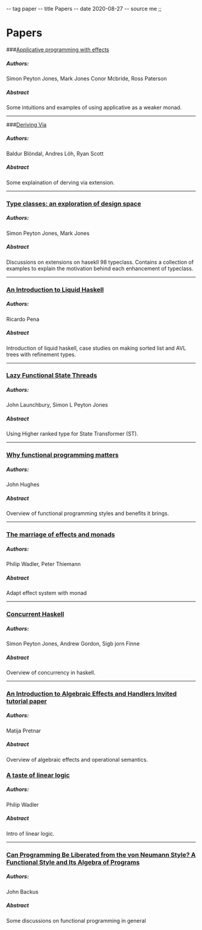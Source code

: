 -- tag paper
-- title Papers
-- date 2020-08-27
-- source me
;;
# Papers

###[Applicative programming with effects](http://www.staff.city.ac.uk/~ross/papers/Applicative.pdf)
##### Authors:
Simon Peyton Jones, Mark Jones
Conor Mcbride, Ross Paterson
##### Abstract
Some intuitions and examples of using applicative as a weaker monad.

___

###[Deriving Via](https://www.kosmikus.org/DerivingVia/deriving-via-paper.pdf)
##### Authors:
Baldur Blöndal, Andres Löh, Ryan Scott
##### Abstract
Some explaination of derving via extension.

___

### [Type classes: an exploration of design space](https://www.microsoft.com/en-us/research/wp-content/uploads/1997/01/multi.pdf)
##### Authors:
Simon Peyton Jones, Mark Jones
##### Abstract
Discussions on extensions on hasekll 98 typeclass. Contains a collection of examples to explain the motivation behind each enhancement of typeclass.

---

### [An Introduction to Liquid Haskell](https://arxiv.org/pdf/1701.03320.pdf)
##### Authors:
Ricardo Pena
##### Abstract
Introduction of liquid haskell, case studies on making sorted list and AVL trees with refinement types.

---

### [Lazy Functional State Threads](https://www.microsoft.com/en-us/research/wp-content/uploads/1994/06/lazy-functional-state-threads.pdf)
##### Authors:
John Launchbury, Simon L Peyton Jones
##### Abstract
Using Higher ranked type for State Transformer (ST).

---

### [Why functional programming matters](https://www.cs.kent.ac.uk/people/staff/dat/miranda/whyfp90.pdf)
##### Authors:
John Hughes
##### Abstract
Overview of functional programming styles and benefits it brings.

---

### [The marriage of effects and monads](https://www.cs.unm.edu/~eschulte/classes/cs558/data/effectstocl.pdf)
##### Authors:
Philip Wadler, Peter Thiemann
##### Abstract
Adapt effect system with monad

---

### [Concurrent Haskell](https://www.microsoft.com/en-us/research/wp-content/uploads/1996/01/concurrent-haskell.pdf)
##### Authors:
Simon Peyton Jones, Andrew Gordon, Sigb jorn Finne
##### Abstract
Overview of concurrency in haskell.

---

### [An Introduction to Algebraic Effects and Handlers Invited tutorial paper](https://pdf.sciencedirectassets.com/272990/1-s2.0-S1571066115X00107/1-s2.0-S1571066115000705/main.pdf?X-Amz-Security-Token=IQoJb3JpZ2luX2VjEFgaCXVzLWVhc3QtMSJHMEUCIGJJq3uVbNktUMCkeGmx%2BXAVEYGV0AtgKd37c2htbhtQAiEAjgOb5dNrTFNgzyIygZRVltKOgnabeBk2DkP3ncXWzeYqtAMIURADGgwwNTkwMDM1NDY4NjUiDJ%2BFBCHOJXgSyTSOAyqRA4gq1fu8sCnL%2FVflUIDOrZ%2Blg63QVECEaj%2F5DpfRRKXnrkVED%2FgEDfVbWTrNqvePVPFTYqO1NImgZMq0yEnepBOP3rKJeOnwL%2F3K2I9t4qZ0lSNrzbOPr2IVXtSrok3SNjV9i7%2BG67X4UxieN3yFSogeo%2BycawDsAV6uXaV53X1JCndWNZ%2Fj%2FfUhcgEDLDCyIpmhOWS9IphzhhZ6dKH5SqspFIJikMiNR9hHvpd4OmmBH%2BHCYLo7KxTvmfKYgFOv52oI10AoAHd42WJjVk9xpc7y3VUxMgs%2Fgi19yiLxPV6QaHnGVtYAIh97vgS5hIfssnp1ZXIpg3g%2Fp3gNtQTkHqaNxVMObm3qfeWuXmZlS5Hoa25aKKLmGRifolfru8TOIS%2FqfChNDb70bZg%2FsU5UkupSx1mM3thdg9EKEJ2kFwUXbHUX1SIw6nMNMVJbLEOHRuLv6kH5Aa0pZbyr62Ids2CNc7q9WWko58618vwU4uqTDmjnCSbJNoLKpFpVJfc4%2FtvOdwUY7EPy%2B%2FbOu2AyVPzwMNX2sPoFOusBrEPjSY15%2FU8taxdf8yNNIDnJX4NpSzziV1vpytnvJ%2BBzxf345G6jphxSGZBqAaUQs%2B62cqQu17s4xhlTgSjmn2TMPFJWcfsn3JQ55ffoIiuvUDKj7IKP6klsxXY3nwGZzQ3M4PtL2%2Fstz6dyIZ8dZ5WpGAkyBVFYWWnAy2K%2BqpuFKj%2FIq9Xg18xxWRN%2BeVhvGMRnWkA%2B8lkyNlXjlTAid0KijPZHEJK2pEK7dCwlfFV7DKQ1%2FcTdddeEKneGjqeE8Jl3%2BeogDMAwhlE8t7aAosTbJqc17LYZZnuuUwJkmbGQzxanFvxzYKUSTA%3D%3D&X-Amz-Algorithm=AWS4-HMAC-SHA256&X-Amz-Date=20200831T004249Z&X-Amz-SignedHeaders=host&X-Amz-Expires=300&X-Amz-Credential=ASIAQ3PHCVTY3VFTGAPC%2F20200831%2Fus-east-1%2Fs3%2Faws4_request&X-Amz-Signature=29cbae85eccc8ab65a088d866b65c3f934be723dc834a98c348acab167c818ae&hash=0eba669807cad6356c034cb05da45610c76cc4ec689e762517daa4342442827b&host=68042c943591013ac2b2430a89b270f6af2c76d8dfd086a07176afe7c76c2c61&pii=S1571066115000705&tid=spdf-22faec98-b7d7-48f4-8509-e9d8265d9839&sid=8fafaf45207c764e3a2836d2317d53005738gxrqa&type=client)
##### Authors:
Matija Pretnar
##### Abstract
Overview of algebraic effects and operational semantics.

### [A taste of linear logic](https://homepages.inf.ed.ac.uk/wadler/papers/lineartaste/lineartaste-revised.pdf)
##### Authors:
Philip Wadler
##### Abstract
Intro of linear logic.

---

### [Can Programming Be Liberated from the von Neumann Style? A Functional Style and Its Algebra of Programs](http://citeseerx.ist.psu.edu/viewdoc/download?doi=10.1.1.72.2622&rep=rep1&type=pdf)
##### Authors:
John Backus
##### Abstract
Some discussions on functional programming in general
